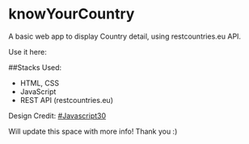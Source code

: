 # knowYourCountry
A basic web app to display Country detail, using restcountries.eu API.

Use it here: 

##Stacks Used:
+ HTML, CSS
+ JavaScript
+ REST API (restcountries.eu)

Design Credit: [#Javascript30](https://javascript30.com/)

Will update this space with more info!
Thank you :)
